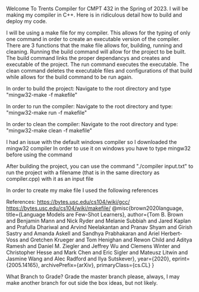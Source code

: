 Welcome To Trents Compiler for CMPT 432 in the Spring of 2023. I will be making my compiler in C++. Here is in ridiculous detail how to build and deploy my code.

I will be using a make file for my compiler. This allows for the typing of only one command in order to create an executable version of the compiler.
There are 3 functions that the make file allows for, building, running and cleaning. Running the build command will allow for the project to be built.
The build command links the proper dependancys and creates and executable of the project. The run command executes the executable. 
The clean command deletes the executable files and configurations of that build while allows for the build command to be run again.

In order to build the project:
    Navigate to the root directory and type
    "mingw32-make -f makefile"

In order to run the compiler:
    Navigate to the root directory and type:
    "mingw32-make run -f makefile"

In order to clean the compiler:
    Navigate to the root directory and type:
        "mingw32-make clean -f makefile"

I had an issue with the default windows compiler so I downloaded the mingw32 compiler 
In order to use it on windows you have to type mingw32 before using the command 

After building the project, you can use the command "./compiler input.txt" to run the project with a filename (that is in the same directory as compiler.cpp) with it as an input file

In order to create my make file I used the following references

References:
https://bytes.usc.edu/cs104/wiki/gcc/
https://bytes.usc.edu/cs104/wiki/makefile/
@misc{brown2020language,
    title={Language Models are Few-Shot Learners},
    author={Tom B. Brown and Benjamin Mann and Nick Ryder and Melanie Subbiah and Jared Kaplan and Prafulla Dhariwal and Arvind Neelakantan and Pranav Shyam and Girish Sastry and Amanda Askell and Sandhya Prabhakaran and Ariel Herbert-Voss and Gretchen Krueger and Tom Henighan and Rewon Child and Aditya Ramesh and Daniel M. Ziegler and Jeffrey Wu and Clemens Winter and Christopher Hesse and Mark Chen and Eric Sigler and Mateusz Litwin and Jasmine Wang and Alec Radford and Ilya Sutskever},
    year={2020},
    eprint={2005.14165},
    archivePrefix={arXiv},
    primaryClass={cs.CL}
}

What Branch to Grade?
Grade the master branch please, always, I may make another branch for out side the box ideas, but not likely.



